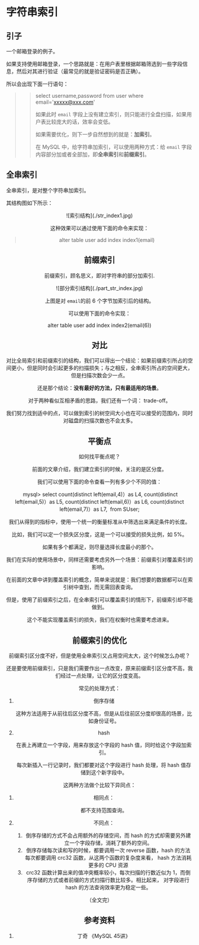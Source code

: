 # 字符串索引

## 引子

一个邮箱登录的例子。

如果支持使用邮箱登录，一个思路就是：在用户表里根据邮箱筛选到一些字段信息，然后对其进行验证（最常见的就是验证密码是否正确）。

所以会出现下面一行语句：

> >  select username,password from user where email='xxxxx@xxx.com'
> >
> > 如果此时 `email` 字段上没有建立索引，则只能进行全盘扫描，如果用户表比较庞大的话，效率会变低。
> >
> > 如果需要优化，则下一步自然想到的就是：**加索引**。
> >
> > 在 MySQL 中，给字符串加索引，可以使用两种方式：给 `email` 字段内容部分加或者全部加，即**全串索引**和**前缀索引**。



## 全串索引

全串索引，是对整个字符串加索引。

其结构图如下所示：

<div align=center>![索引结构](./str_index1.jpg)

这种效果可以通过使用下面的命令来实现：

> alter table user add index index1(email)
>
> 

## 前缀索引

前缀索引，顾名思义，即对字符串的部分加索引.

<div align=center>![部分索引结构](./part_str_index.jpg)

上图是对 `email`的前 6 个字节加索引后的结构。

可以使用下面的命令实现：

alter table user add index index2(email(6))



## 对比

对比全局索引和前缀索引的结构，我们可以得出一个结论：如果前缀索引所占的空间更小，但是同时会引起更多的扫描损失；与之相反，全串索引所占的空间更大，但是扫描次数会少一点。

还是那个结论：**没有最好的方法，只有最适用的场景**。

对于两种看似互相矛盾的思路，我们还有一个词： trade-off。

我们努力找到适中的点，可以做到索引的树空间大小也在可以接受的范围内，同时对磁盘的扫描次数也不会太多。

## 平衡点

如何找平衡点呢？

前面的文章介绍，我们建立索引的时候，关注的是区分度。

我们可以使用下面的命令查看一列有多少个不同的值：

​	mysql> select 
  	count(distinct left(email,4)）as L4,
  	count(distinct left(email,5)）as L5,
  	count(distinct left(email,6)）as L6,
  	count(distinct left(email,7)）as L7,
​	from SUser;

我们从得到的指标中，使用一个统一的衡量标准从中筛选出来满足条件的长度。

比如，我们可以定一个损失区分度，这是一个可以接受的损失比例，如 5%。

如果有多个都满足，则尽量选择长度最小的那个。

我们在实际的使用场景中，同样还需要考虑另外一个场景：前缀索引对覆盖索引的影响。

在前面的文章中讲到覆盖索引的概念，简单来说就是：我们想要的数据都可以在索引树中查到，而无需回表查询。

但是，使用了前缀索引之后，在全串索引可以覆盖索引的情形下，前缀索引却不能做到。

这个不能实现覆盖索引的损失，我们在权衡时也需要考虑进来。

## 前缀索引的优化

前缀索引区分度不好，但是使用全串索引又占用空间太大，这个时候怎么办呢？

还是要使用前缀索引，只是我们需要作出一点改变，原来前缀索引区分度不高，我们经过一点处理，让它的区分度变高。

常见的处理方式：

1. 倒序存储

   这种方法适用于从前往后区分度不高，但是从后往前区分度却很高的场景，比如身份证号。

2. hash

   在表上再建立一个字段，用来存放这个字段的 hash 值，同时给这个字段加索引。

   每次新插入一行记录时，我们都要对这个字段进行 hash 处理，将 hash 值存储到这个新字段中。

这两种方法做个比较下异同点：

1. 相同点：

   都不支持范围查询。

2. 不同点：

   1. 倒序存储的方式不会占用额外的存储空间，而 hash 的方式却需要另外建立一个字段存储，消耗了额外的空间。
   2. 倒序存储每次读和写的时候，都要调用一次 reverse 函数，hash 的方法每次都要调用 crc32 函数，从这两个函数的复杂度来看， hash 方法消耗更多的 CPU 资源
   3. crc32 函数计算出来的值冲突概率较小，每次扫描的行数近似为 1，而倒序存储的方式或者前缀的方式扫描行数比较多。相比起来， 对字段进行 hash 的方法查询效率更为稳定一些。

（全文完）

## 参考资料

1. 丁奇 《MySQL 45讲》